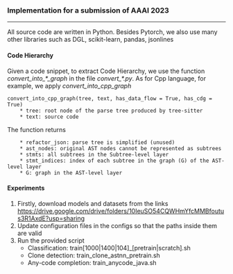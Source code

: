### Implementation for a submission of AAAI 2023
***
All source code are written in Python. Besides Pytorch, we also use many other libraries such as DGL, scikit-learn, pandas, jsonlines
#### Code Hierarchy
Given a code snippet, to extract Code Hierarchy, we use the function *convert_into_\*_graph* in the file *convert_\*.py*. As for Cpp language, for example, we apply *convert_into_cpp_graph* 
```
convert_into_cpp_graph(tree, text, has_data_flow = True, has_cdg = True)
    * tree: root node of the parse tree produced by tree-sitter
    * text: source code
```
The function returns
```
    * refactor_json: parse tree is simplified (unused)
    * ast_nodes: original AST nodes cannot be represented as subtrees
    * stmts: all subtrees in the Subtree-level layer
    * stmt_indices: index of each subtree in the graph (G) of the AST-level layer 
    * G: graph in the AST-level layer
```
#### Experiments
1. Firstly, download models and datasets from the links https://drive.google.com/drive/folders/10IeuSO54CQWHmYfcMMBfoutus3R1AxdE?usp=sharing
2. Update configuration files in the configs so that the paths inside them are valid
3. Run the provided script
    * Classification: train[1000|1400|104]_[pretrain|scratch].sh
    * Clone detection: train_clone_astnn_pretrain.sh
    * Any-code completion: train_anycode_java.sh